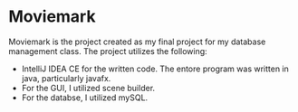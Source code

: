 # Moviemark 

Moviemark is the project created as my final project for my database management class. 
The project utilizes the following:

- IntelliJ IDEA CE for the written code. The entore program was written in java, particularly javafx. 
- For the GUI, I utilized scene builder. 
- For the databse, I utilized mySQL. 



